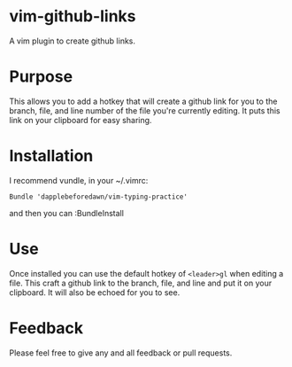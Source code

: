 vim-github-links
================

A vim plugin to create github links.  

Purpose
================

This allows you to add a hotkey that will create a github link for you to the branch, file, and line number of the file you're currently editing.  It puts this link on your clipboard for easy sharing.

Installation
================
I recommend vundle, in your ~/.vimrc:
```
Bundle 'dapplebeforedawn/vim-typing-practice'
```
and then you can :BundleInstall

Use
================
Once installed you can use the default hotkey of `<leader>gl` when editing a file.  This craft a github link to the branch, file, and line and put it on your clipboard.  It will also be echoed for you to see.  





Feedback
================
Please feel free to give any and all feedback or pull requests.
